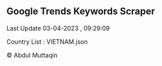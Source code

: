 

## Google Trends Keywords Scraper 
 
Last Update 03-04-2023 , 09:29:09

Country List :
VIETNAM.json



© Abdul Muttaqin 

